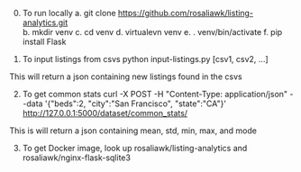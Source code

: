 0) To run locally
a. git clone https://github.com/rosaliawk/listing-analytics.git <br>
b. mkdir venv
c. cd venv
d. virtualevn venv
e. . venv/bin/activate
f. pip install Flask


1) To input listings from csvs
python input-listings.py [csv1, csv2, ...]

This will return a json containing new listings found in the csvs


2) To get common stats
curl -X POST  -H "Content-Type: application/json" --data '{"beds":2, "city":"San Francisco", "state":"CA"}' http://127.0.0.1:5000/dataset/common_stats/

This is will return a json containing mean, std, min, max, and mode


3) To get Docker image, look up rosaliawk/listing-analytics and rosaliawk/nginx-flask-sqlite3

